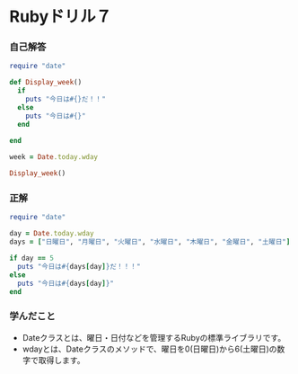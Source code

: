 # Rubyドリル７
### 自己解答
```ruby
require "date"

def Display_week()
  if 
    puts "今日は#{}だ！！"
  else
    puts "今日は#{}"
  end
  
end

week = Date.today.wday

Display_week()
```

### 正解
```ruby
require "date"

day = Date.today.wday
days = ["日曜日", "月曜日", "火曜日", "水曜日", "木曜日", "金曜日", "土曜日"]

if day == 5
  puts "今日は#{days[day]}だ！！！"
else
  puts "今日は#{days[day]}"
end
```

### 学んだこと
- Dateクラスとは、曜日・日付などを管理するRubyの標準ライブラリです。
- wdayとは、Dateクラスのメソッドで、曜日を0(日曜日)から6(土曜日)の数字で取得します。

